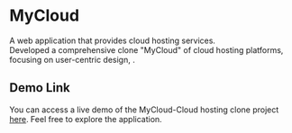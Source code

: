 # MyCloud
A web application that provides cloud hosting services.  
Developed a comprehensive clone "MyCloud" of cloud hosting platforms, focusing on user-centric design, .
## Demo Link
You can access a live demo of the MyCloud-Cloud hosting clone project [here](https://rounaksingh13.github.io/MyCloud/). Feel free to explore the application.
